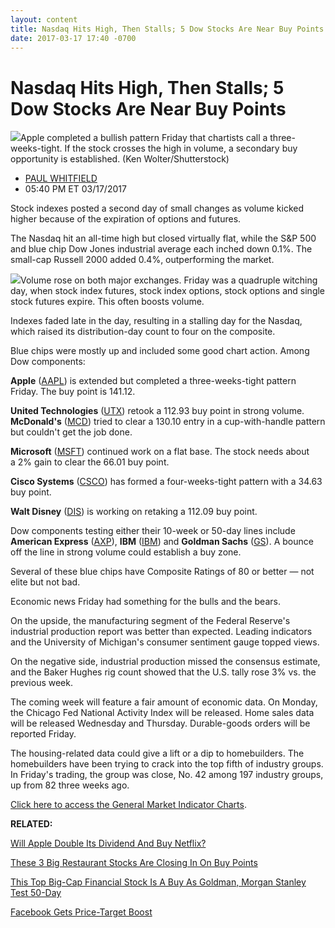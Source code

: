 ```yaml
---
layout: content
title: Nasdaq Hits High, Then Stalls; 5 Dow Stocks Are Near Buy Points
date: 2017-03-17 17:40 -0700
---
```



Nasdaq Hits High, Then Stalls; 5 Dow Stocks Are Near Buy Points
================================================================


![](https://www.investors.com/wp-content/uploads/2017/03/BIGPIC-031717-shutter.jpg)Apple completed a bullish pattern Friday that chartists call a three-weeks-tight. If the stock crosses the high in volume, a secondary buy opportunity is established. (Ken Wolter/Shutterstock)




* [PAUL WHITFIELD](https://www.investors.com/author/whitfieldp/ "Posts by PAUL WHITFIELD")
* 05:40 PM ET 03/17/2017




Stock indexes posted a second day of small changes as volume kicked higher because of the expiration of options and futures.


The Nasdaq hit an all-time high but closed virtually flat, while the S&P 500 and blue chip Dow Jones industrial average each inched down 0.1%. The small-cap Russell 2000 added 0.4%, outperforming the market.


![](https://www.investors.com/wp-content/uploads/2017/03/MP031717-206x300.png)Volume rose on both major exchanges. Friday was a quadruple witching day, when stock index futures, stock index options, stock options and single stock futures expire. This often boosts volume.


Indexes faded late in the day, resulting in a stalling day for the Nasdaq, which raised its distribution-day count to four on the composite.


Blue chips were mostly up and included some good chart action. Among Dow components:


**Apple** ([AAPL](https://research.investors.com/quote.aspx?symbol=AAPL)) is extended but completed a three-weeks-tight pattern Friday. The buy point is 141.12.


**United Technologies** ([UTX](https://research.investors.com/quote.aspx?symbol=UTX)) retook a 112.93 buy point in strong volume. **McDonald's** ([MCD](https://research.investors.com/quote.aspx?symbol=MCD)) tried to clear a 130.10 entry in a cup-with-handle pattern but couldn't get the job done.


**Microsoft** ([MSFT](https://research.investors.com/quote.aspx?symbol=MSFT)) continued work on a flat base. The stock needs about a 2% gain to clear the 66.01 buy point.


**Cisco Systems** ([CSCO](https://research.investors.com/quote.aspx?symbol=CSCO)) has formed a four-weeks-tight pattern with a 34.63 buy point.


**Walt Disney** ([DIS](https://research.investors.com/quote.aspx?symbol=DIS)) is working on retaking a 112.09 buy point.


Dow components testing either their 10-week or 50-day lines include **American Express** ([AXP](https://research.investors.com/quote.aspx?symbol=AXP)), **IBM** ([IBM](https://research.investors.com/quote.aspx?symbol=IBM)) and **Goldman Sachs** ([GS](https://research.investors.com/quote.aspx?symbol=GS)). A bounce off the line in strong volume could establish a buy zone.


Several of these blue chips have Composite Ratings of 80 or better — not elite but not bad.


Economic news Friday had something for the bulls and the bears.


On the upside, the manufacturing segment of the Federal Reserve's industrial production report was better than expected. Leading indicators and the University of Michigan's consumer sentiment gauge topped views.


On the negative side, industrial production missed the consensus estimate, and the Baker Hughes rig count showed that the U.S. tally rose 3% vs. the previous week.


The coming week will feature a fair amount of economic data. On Monday, the Chicago Fed National Activity Index will be released. Home sales data will be released Wednesday and Thursday. Durable-goods orders will be reported Friday.


The housing-related data could give a lift or a dip to homebuilders. The homebuilders have been trying to crack into the top fifth of industry groups. In Friday's trading, the group was close, No. 42 among 197 industry groups, up from 82 three weeks ago.


[Click here to access the General Market Indicator Charts](https://www.investors.com/wp-content/uploads/2017/03/GMI_B07_032017.pdf).


**RELATED:**


[Will Apple Double Its Dividend And Buy Netflix?](https://www.investors.com/news/technology/click/apple-could-double-dividend-buy-netflix-with-foreign-cash/)


[These 3 Big Restaurant Stocks Are Closing In On Buy Points](https://www.investors.com/news/why-mcdonalds-might-be-closing-in-on-buy-range-today/)


[This Top Big-Cap Financial Stock Is A Buy As Goldman, Morgan Stanley Test 50-Day](https://www.investors.com/news/dows-goldman-sachs-dips-but-this-dow-financial-has-hit-a-record/)


[Facebook Gets Price-Target Boost](https://www.investors.com/news/technology/facebook-gets-price-target-boost-as-markets-ad-momentum-flow-its-way/)





